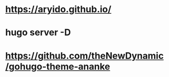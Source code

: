 #  https://aryido.github.io/

# hugo server -D

# https://github.com/theNewDynamic/gohugo-theme-ananke